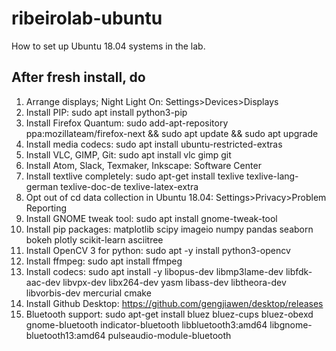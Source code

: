 # ribeirolab-ubuntu
How to set up Ubuntu 18.04 systems in the lab.

## After fresh install, do

1. Arrange displays; Night Light On: Settings>Devices>Displays
2. Install PIP: sudo apt install python3-pip
3. Install Firefox Quantum: sudo add-apt-repository ppa:mozillateam/firefox-next && sudo apt update && sudo apt upgrade 
4. Install media codecs: sudo apt install ubuntu-restricted-extras
5. Install VLC, GIMP, Git: sudo apt install vlc gimp git
6. Install Atom, Slack, Texmaker, Inkscape: Software Center
7. Install textlive completely: sudo apt-get install texlive texlive-lang-german texlive-doc-de texlive-latex-extra 
8. Opt out of cd data collection in Ubuntu 18.04: Settings>Privacy>Problem Reporting
9. Install GNOME tweak tool: sudo apt install gnome-tweak-tool
10. Install pip packages: matplotlib scipy imageio numpy pandas seaborn bokeh plotly scikit-learn asciitree
11. Install OpenCV 3 for python: sudo apt -y install python3-opencv
12. Install ffmpeg: sudo apt install ffmpeg
13. Install codecs: sudo apt install -y libopus-dev libmp3lame-dev libfdk-aac-dev libvpx-dev libx264-dev yasm libass-dev libtheora-dev libvorbis-dev mercurial cmake
14. Install Github Desktop: https://github.com/gengjiawen/desktop/releases
15. Bluetooth support: sudo apt-get install bluez bluez-cups bluez-obexd gnome-bluetooth indicator-bluetooth libbluetooth3:amd64 libgnome-bluetooth13:amd64 pulseaudio-module-bluetooth 

